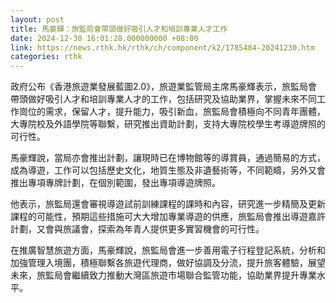 ```yaml
---
layout: post
title: 馬豪輝：旅監局會帶頭做好吸引人才和培訓專業人才工作
date: 2024-12-30 16:01:28.000000000 +08:00
link: https://news.rthk.hk/rthk/ch/component/k2/1785484-20241230.htm
categories: rthk
---
```


政府公布《香港旅遊業發展藍圖2.0》，旅遊業監管局主席馬豪輝表示，旅監局會帶頭做好吸引人才和培訓專業人才的工作，包括研究及協助業界，掌握未來不同工作崗位的需求，保留人才，提升能力，吸引新血，旅監局會積極向不同青年團體，大專院校及外語學院等聯繫，研究推出資助計劃，支持大專院校學生考導遊牌照的可行性。

馬豪輝說，當局亦會推出計劃，讓現時已在博物館等的導賞員，通過簡易的方式，成為導遊，工作可以包括歷史文化，地質生態及非遺藝術等，不同範疇，另外又會推出專項專牌計劃，在個別範圍，發出專項導遊牌照。

他表示，旅監局還會審視導遊試前訓練課程的課時和內容，研究進一步精簡及更新課程的可能性，預期這些措施可大大增加專業導遊的供應，旅監局會推出導遊嘉許計劃，又會與旅議會，探索為年青人提供更多實習機會的可行性。

在推廣智慧旅遊方面，馬豪輝說，旅監局會進一步善用電子行程登記系統，分析和加強管理入境團，積極聯繫各旅遊代理商，做好協調及分流，提升旅客體驗，展望未來，旅監局會繼續致力推動大灣區旅遊市場聯合監管功能，協助業界提升專業水平。
